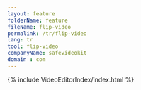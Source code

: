 ```yaml
---
layout: feature
folderName: feature
fileName: flip-video
permalink: /tr/flip-video
lang: tr
tool: flip-video
companyName: safevideokit
domain : com
---
```


{% include VideoEditorIndex/index.html %}

   